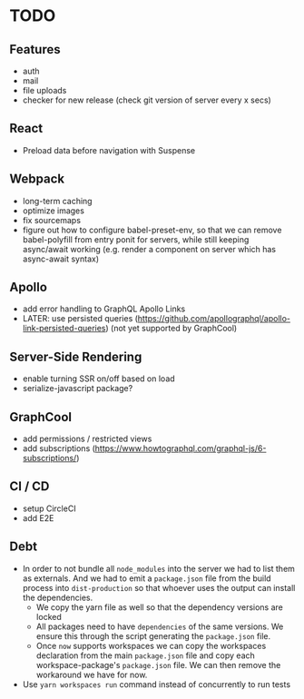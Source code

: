 # TODO

## Features

* auth
* mail
* file uploads
* checker for new release (check git version of server every x secs)

## React

* Preload data before navigation with Suspense

## Webpack

* long-term caching
* optimize images
* fix sourcemaps
* figure out how to configure babel-preset-env, so that we can remove babel-polyfill from entry ponit for servers, while still keeping async/await working (e.g. render a component on server which has async-await syntax)

## Apollo

* add error handling to GraphQL Apollo Links
* LATER: use persisted queries (https://github.com/apollographql/apollo-link-persisted-queries) (not yet supported by GraphCool)

## Server-Side Rendering

* enable turning SSR on/off based on load
* serialize-javascript package?

## GraphCool

* add permissions / restricted views
* add subscriptions (https://www.howtographql.com/graphql-js/6-subscriptions/)

## CI / CD

* setup CircleCI
* add E2E

## Debt

* In order to not bundle all `node_modules` into the server we had to list them as externals. And we had to emit a `package.json` file from the build process into `dist-production` so that whoever uses the output can install the dependencies.
  * We copy the yarn file as well so that the dependency versions are locked
  * All packages need to have `dependencies` of the same versions. We ensure this through the script generating the `package.json` file.
  * Once `now` supports workspaces we can copy the workspaces declaration from the main `package.json` file and copy each workspace-package's `package.json` file. We can then remove the workaround we have for now.
* Use `yarn workspaces run` command instead of concurrently to run tests
